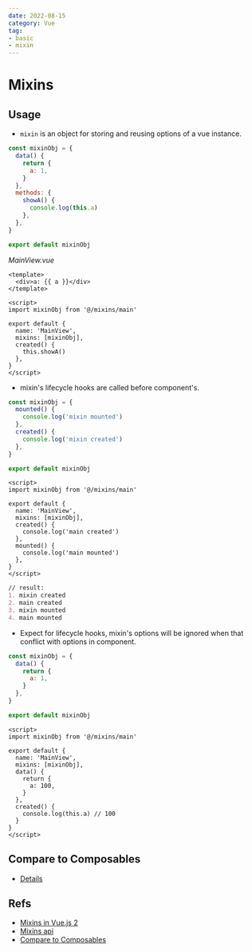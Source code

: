 ```yaml
---
date: 2022-08-15
category: Vue
tag:
- basic
- mixin
---
```


# Mixins

## Usage
- `mixin` is an object for storing and reusing options of a vue instance.

```js
const mixinObj = {
  data() {
    return {
      a: 1,
    }
  },
  methods: {
    showA() {
      console.log(this.a)
    },
  },
}

export default mixinObj
```

_MainView.vue_

```vue
<template>
  <div>a: {{ a }}</div>
</template>

<script>
import mixinObj from '@/mixins/main'

export default {
  name: 'MainView',
  mixins: [mixinObj],
  created() {
    this.showA()
  },
}
</script>
```

- mixin's lifecycle hooks are called before component's.

```js
const mixinObj = {
  mounted() {
    console.log('mixin mounted')
  },
  created() {
    console.log('mixin created')
  },
}

export default mixinObj
```

```vue
<script>
import mixinObj from '@/mixins/main'

export default {
  name: 'MainView',
  mixins: [mixinObj],
  created() {
    console.log('main created')
  },
  mounted() {
    console.log('main mounted')
  },
}
</script>
```

```markdown
// result:
1. mixin created
2. main created
3. mixin mounted
4. main mounted
```

- Expect for lifecycle hooks, mixin's options will be ignored when that conflict with options in component.

```js
const mixinObj = {
  data() {
    return {
      a: 1,
    }
  },
}

export default mixinObj
```

```vue
<script>
import mixinObj from '@/mixins/main'

export default {
  name: 'MainView',
  mixins: [mixinObj],
  data() {
    return {
      a: 100,
    }
  },
  created() {
    console.log(this.a) // 100
  }
}
</script>
```

## Compare to Composables

- [Details](../composables/index.md#why-do-we-need-composable)

## Refs

- [Mixins in Vue.js 2](https://v2.vuejs.org/v2/guide/mixins.html)
- [Mixins api](https://vuejs.org/api/options-composition.html#mixins)
- [Compare to Composables](https://vuejs.org/guide/reusability/composables.html#vs-mixins)
